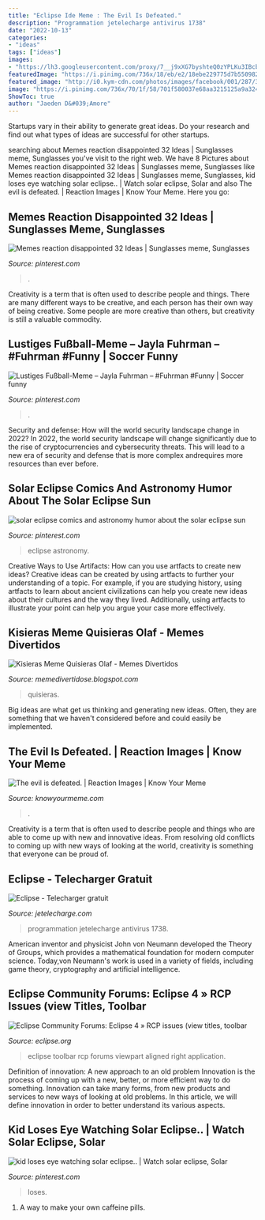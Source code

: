 ```yaml
---
title: "Eclipse Ide Meme : The Evil Is Defeated."
description: "Programmation jetelecharge antivirus 1738"
date: "2022-10-13"
categories:
- "ideas"
tags: ["ideas"]
images:
- "https://lh3.googleusercontent.com/proxy/7__j9xXG7byshteQ0zYPLKu3IBcbzFWpitn7Z7d-EUjylGrukjwvAW93lzQ9LiToxZF6KQ_dQqP1YYUkH4p_MamYfI8Fyqe_0VJXjMSgwJFmInKdtzvdhX4MKA=w1200-h630-p-k-no-nu"
featuredImage: "https://i.pinimg.com/736x/18/eb/e2/18ebe229775d7b550982ad4e21ccfa42.jpg"
featured_image: "http://i0.kym-cdn.com/photos/images/facebook/001/287/379/9f7.jpg"
image: "https://i.pinimg.com/736x/70/1f/58/701f580037e68aa3215125a9a32463c9.jpg"
ShowToc: true
author: "Jaeden D&#039;Amore"
---
```



Startups vary in their ability to generate great ideas. Do your research and find out what types of ideas are successful for other startups.

	

		
searching about Memes reaction disappointed 32 Ideas | Sunglasses meme, Sunglasses you've visit to the right web. We have 8 Pictures about Memes reaction disappointed 32 Ideas | Sunglasses meme, Sunglasses like Memes reaction disappointed 32 Ideas | Sunglasses meme, Sunglasses, kid loses eye watching solar eclipse.. | Watch solar eclipse, Solar and also The evil is defeated. | Reaction Images | Know Your Meme. Here you go:
		
    
## Memes Reaction Disappointed 32 Ideas | Sunglasses Meme, Sunglasses

<img loading=lazy src="https://i.pinimg.com/736x/70/1f/58/701f580037e68aa3215125a9a32463c9.jpg" onerror="this.onerror=null;this.src='https://tse2.mm.bing.net/th?id=OIP.mQBAFd-ZHKLUfcelS1AzggAAAA&amp;pid=15.1';" alt="Memes reaction disappointed 32 Ideas | Sunglasses meme, Sunglasses">

_Source: pinterest.com_

>. 

	

Creativity is a term that is often used to describe people and things. There are many different ways to be creative, and each person has their own way of being creative. Some people are more creative than others, but creativity is still a valuable commodity.

    
## Lustiges Fußball-Meme – Jayla Fuhrman – #Fuhrman #Funny | Soccer Funny

<img loading=lazy src="https://i.pinimg.com/originals/43/73/f9/4373f9c0af003fd9622847f350da2865.jpg" onerror="this.onerror=null;this.src='https://tse4.mm.bing.net/th?id=OIP.9ZTuoZ02Q_5rn8loA7iMmQAAAA&amp;pid=15.1';" alt="Lustiges Fußball-Meme – Jayla Fuhrman – #Fuhrman #Funny | Soccer funny">

_Source: pinterest.com_

>. 

	

Security and defense: How will the world security landscape change in 2022?
In 2022, the world security landscape will change significantly due to the rise of cryptocurrencies and cybersecurity threats. This will lead to a new era of security and defense that is more complex andrequires more resources than ever before.

    
## Solar Eclipse Comics And Astronomy Humor About The Solar Eclipse Sun

<img loading=lazy src="https://i.pinimg.com/originals/52/22/65/522265a9382597ede54d82ae642bfb8b.jpg" onerror="this.onerror=null;this.src='https://tse1.mm.bing.net/th?id=OIP.c75nCvjHpKJGf-f7f9IhqAHaHa&amp;pid=15.1';" alt="solar eclipse comics and astronomy humor about the solar eclipse sun">

_Source: pinterest.com_

>eclipse astronomy. 

	

Creative Ways to Use Artifacts: How can you use artfacts to create new ideas?
Creative ideas can be created by using artfacts to further your understanding of a topic. For example, if you are studying history, using artfacts to learn about ancient civilizations can help you create new ideas about their cultures and the way they lived. Additionally, using artfacts to illustrate your point can help you argue your case more effectively.

    
## Kisieras Meme Quisieras Olaf - Memes Divertidos

<img loading=lazy src="https://lh3.googleusercontent.com/proxy/7__j9xXG7byshteQ0zYPLKu3IBcbzFWpitn7Z7d-EUjylGrukjwvAW93lzQ9LiToxZF6KQ_dQqP1YYUkH4p_MamYfI8Fyqe_0VJXjMSgwJFmInKdtzvdhX4MKA=w1200-h630-p-k-no-nu" onerror="this.onerror=null;this.src='https://tse2.mm.bing.net/th?id=OIP.u0XwRJIWaubdzlOdTeGNawHaGq&amp;pid=15.1';" alt="Kisieras Meme Quisieras Olaf - Memes Divertidos">

_Source: memedivertidose.blogspot.com_

>quisieras. 

	

Big ideas are what get us thinking and generating new ideas. Often, they are something that we haven't considered before and could easily be implemented.

    
## The Evil Is Defeated. | Reaction Images | Know Your Meme

<img loading=lazy src="http://i0.kym-cdn.com/photos/images/facebook/001/287/379/9f7.jpg" onerror="this.onerror=null;this.src='https://tse1.mm.bing.net/th?id=OIP.FhkJ3mnrTlWTI3AIm3KuxAHaDF&amp;pid=15.1';" alt="The evil is defeated. | Reaction Images | Know Your Meme">

_Source: knowyourmeme.com_

>. 

	

Creativity is a term that is often used to describe people and things who are able to come up with new and innovative ideas. From resolving old conflicts to coming up with new ways of looking at the world, creativity is something that everyone can be proud of.

    
## Eclipse - Telecharger Gratuit

<img loading=lazy src="http://www.jetelecharge.com/ficheimg/4/1738/1.jpg" onerror="this.onerror=null;this.src='https://tse1.mm.bing.net/th?id=OIP.xidIi_dVvaE-HPNP-HH4VAAAAA&amp;pid=15.1';" alt="Eclipse - Telecharger gratuit">

_Source: jetelecharge.com_

>programmation jetelecharge antivirus 1738. 

	

American inventor and physicist John von Neumann developed the Theory of Groups, which provides a mathematical foundation for modern computer science. Today,von Neumann's work is used in a variety of fields, including game theory, cryptography and artificial intelligence.

    
## Eclipse Community Forums: Eclipse 4 » RCP Issues (view Titles, Toolbar

<img loading=lazy src="https://www.eclipse.org/forums/index.php/fa/10566/0/" onerror="this.onerror=null;this.src='https://tse2.mm.bing.net/th?id=OIP.ELsFlc9flMjCbpVpCIX_xwHaEO&amp;pid=15.1';" alt="Eclipse Community Forums: Eclipse 4 » RCP issues (view titles, toolbar">

_Source: eclipse.org_

>eclipse toolbar rcp forums viewpart aligned right application. 

	

Definition of innovation: A new approach to an old problem
Innovation is the process of coming up with a new, better, or more efficient way to do something. Innovation can take many forms, from new products and services to new ways of looking at old problems. In this article, we will define innovation in order to better understand its various aspects.

    
## Kid Loses Eye Watching Solar Eclipse.. | Watch Solar Eclipse, Solar

<img loading=lazy src="https://i.pinimg.com/736x/18/eb/e2/18ebe229775d7b550982ad4e21ccfa42.jpg" onerror="this.onerror=null;this.src='https://tse1.mm.bing.net/th?id=OIP.SaLq7uJqJ4dt5XZWlBDp8AHaEK&amp;pid=15.1';" alt="kid loses eye watching solar eclipse.. | Watch solar eclipse, Solar">

_Source: pinterest.com_

>loses. 

	

1. A way to make your own caffeine pills.

